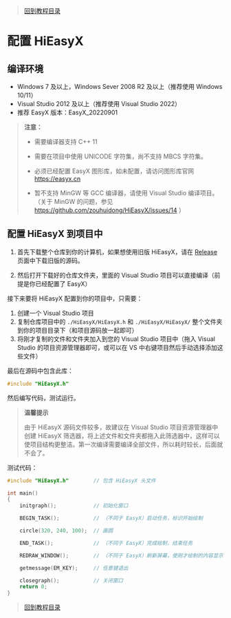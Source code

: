 > [回到教程目录](./index.md)

# 配置 HiEasyX

## 编译环境

* Windows 7 及以上，Windows Sever 2008 R2 及以上（推荐使用 Windows 10/11）
* Visual Studio 2012 及以上（推荐使用 Visual Studio 2022）
* 推荐 EasyX 版本：EasyX_20220901

> **注意：**
>
> * 需要编译器支持 C++ 11
> 
> * 需要在项目中使用 UNICODE 字符集，尚不支持 MBCS 字符集。
> 
> * 必须已经配置 EasyX 图形库，如未配置，请访问图形库官网 https://easyx.cn
>
> * 暂不支持 MinGW 等 GCC 编译器，请使用 Visual Studio 编译项目。（关于 MinGW 的问题，参见 https://github.com/zouhuidong/HiEasyX/issues/14 ）

## 配置 HiEasyX 到项目中

1. 首先下载整个仓库到你的计算机，如果想使用旧版 HiEasyX，请在 [Release](https://github.com/zouhuidong/HiEasyX/releases) 页面中下载旧版的源码。

2. 然后打开下载好的仓库文件夹，里面的 Visual Studio 项目可以直接编译（前提是你已经配置了 EasyX）

接下来要将 HiEasyX 配置到你的项目中，只需要：

1. 创建一个 Visual Studio 项目
2. 复制仓库项目中的 `./HiEasyX/HiEasyX.h` 和 `./HiEasyX/HiEasyX/` 整个文件夹到你的项目目录下（和项目源码放一起即可）
3. 将刚才复制的文件和文件夹加入到您的 Visual Studio 项目中（拖入 Visual Studio 的项目资源管理器即可，或可以在 VS 中右键项目然后手动选择添加这些文件）

最后在源码中包含此库：

```cpp
#include "HiEasyX.h"
```

然后编写代码，测试运行。

> **温馨提示**
> 
> 由于 HiEasyX 源码文件较多，故建议在 Visual Studio 项目资源管理器中创建 HiEasyX 筛选器，将上述文件和文件夹都拖入此筛选器中，这样可以使项目结构更整洁。第一次编译需要编译全部文件，所以耗时较长，后面就不会了。

测试代码：

```cpp
#include "HiEasyX.h"		// 包含 HiEasyX 头文件

int main()
{
	initgraph();			// 初始化窗口

	BEGIN_TASK();			// （不同于 EasyX）启动任务，标识开始绘制

	circle(320, 240, 100);	// 画圆

	END_TASK();				// （不同于 EasyX）完成绘制，结束任务

	REDRAW_WINDOW();		// （不同于 EasyX）刷新屏幕，使刚才绘制的内容显示出来

	getmessage(EM_KEY);		// 任意键退出

	closegraph();			// 关闭窗口
	return 0;
}

```

> [回到教程目录](./index.md)
